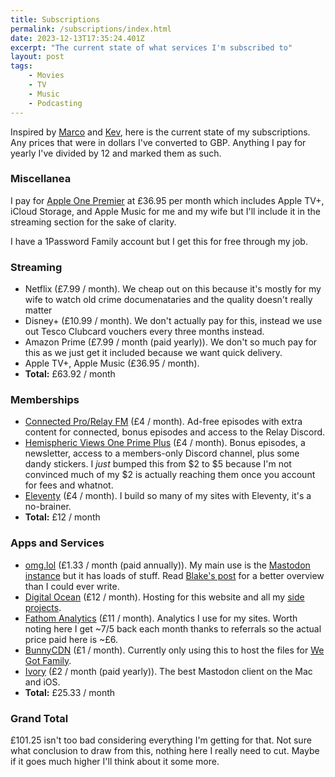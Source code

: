 ```yaml
---
title: Subscriptions
permalink: /subscriptions/index.html
date: 2023-12-13T17:35:24.401Z
excerpt: "The current state of what services I'm subscribed to"
layout: post
tags:
    - Movies
    - TV
    - Music
    - Podcasting
---
```


Inspired by [Marco](https://mb.esamecar.net/2023/12/13/state-of-app.html) and [Kev](https://kevquirk.com/on-subscriptions), here is the current state of my subscriptions. Any prices that were in dollars I've converted to GBP. Anything I pay for yearly I've divided by 12 and marked them as such.

### Miscellanea

I pay for [Apple One Premier](https://www.apple.com/uk/apple-one/) at £36.95 per month which includes Apple TV+, iCloud Storage, and Apple Music for me and my wife but I'll include it in the streaming section for the sake of clarity.

I have a 1Password Family account but I get this for free through my job.

### Streaming

- Netflix (£7.99 / month). We cheap out on this because it's mostly for my wife to watch old crime documenataries and the quality doesn't really matter
- Disney+ (£10.99 / month). We don't actually pay for this, instead we use out Tesco Clubcard vouchers every three months instead.
- Amazon Prime (£7.99 / month (paid yearly)). We don't so much pay for this as we just get it included because we want quick delivery. 
- Apple TV+, Apple Music (£36.95 / month).
- **Total:** £63.92 / month

### Memberships

- [Connected Pro/Relay FM](http://getconnectedpro.co) (£4 / month). Ad-free episodes with extra content for connected, bonus episodes and access to the Relay Discord.
- [Hemispheric Views One Prime Plus](https://oneprimeplus.com/) (£4 / month). Bonus episodes, a newsletter, access to a members-only Discord channel, plus some dandy stickers. I _just_ bumped this from $2 to $5 because I'm not convinced much of my $2 is actually reaching them once you account for fees and whatnot.
- [Eleventy](https://www.11ty.dev) (£4 / month). I build so many of my sites with Eleventy, it's a no-brainer.
- **Total:** £12 / month

### Apps and Services

- [omg.lol](https://home.omg.lol/referred-by/robb) (£1.33 / month (paid annually)). My main use is the [Mastodon instance](https://social.lol) but it has loads of stuff. Read [Blake's post](https://blakewatson.com/journal/omg-lol-an-oasis-on-the-internet/) for a better overview than I could ever write. 
- [Digital Ocean](https://www.digitalocean.com/?refcode=8e1d8283bd20) (£12 / month). Hosting for this website and all my [side projects](https://rknight.me/projects).
- [Fathom Analytics](https://usefathom.com/ref/IXCLSF) (£11 / month). Analytics I use for my sites. Worth noting here I get ~$7/$5 back each month thanks to referrals so the actual price paid here is ~£6.
- [BunnyCDN](https://bunny.net/?ref=b2i4y24apu) (£1 / month). Currently only using this to host the files for [We Got Family](https://wegot.family/).
- [Ivory](https://tapbots.com/ivory/) (£2 / month (paid yearly)). The best Mastodon client on the Mac and iOS.
- **Total:** £25.33 / month


### Grand Total

£101.25 isn't too bad considering everything I'm getting for that. Not sure what conclusion to draw from this, nothing here I really need to cut. Maybe if it goes much higher I'll think about it some more.